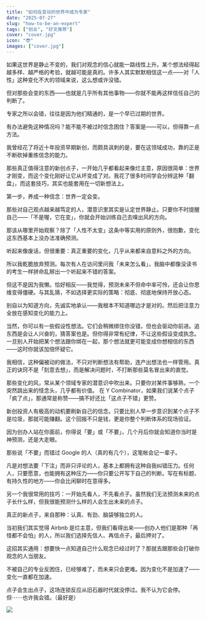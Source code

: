 ```yaml
---
title: "如何在变动的世界中成为专家"
date: "2025-07-27"
slug: "how-to-be-an-expert"
tags: ["创业", "好文推荐"]
cover: "cover.jpg"
icon: "😎"
images: ["cover.jpg"]
---
```

如果这世界是静止不变的，我们对观念的信心就能一路线性上升。某个想法经得起越多样、越严格的考验，就越可能是真的。许多人其实默默相信这一点——对「人性」这种变化不大的领域来说，这么想或许没错。



但对那些会变的东西——也就是几乎所有其他事物——你就不能再这样信任自己的判断了。



专家之所以会错，往往是因为他们精通的，是一个早已过期的世界。



有办法避免这种情况吗？能不能不被过时信念困住？答案是——可以，但得靠一点方法。



我曾经花了将近十年投资早期新创，而颇具讽刺的是，要在这领域成功，靠的正是不断砍掉重练信念的能力。



那些真正值得注意的新创点子，一开始几乎都看起来像烂主意，原因很简单：世界才刚变，而这个变化刚好让它从坏变成了对。我花了很多时间学会分辨这种「翻盘」，而这套技巧，其实也能套用在一切新想法上。



第一步，养成一种信念：世界一定会变。



那些对自己观点越来越笃定的人，潜意识里其实是认定世界静止。只要你不时提醒自己——「不是喔，它在变」，你就会开始训练自己去嗅出风的方向。



那该从哪里开始观察？除了「人性不太变」这条中等实用的原则外，很抱歉，变化这东西基本上没办法准确预测。



听起来像废话，但很重要：真正重要的变化，几乎从来都来自意料之外的方向。



所以我乾脆放弃预测。每次有人在访问里问我「未来怎么看」，我脑中都像没读书的考生一样拼命乱掰出一个听起来不错的答案。



但这不是因为我懒。恰好相反——我觉得，预测未来不但命中率可怜，还会让你思维变得僵硬。与其乱猜，不如选择更实际的策略：彻底、彻底地保持开放心态。



别自以为知道方向，先诚实地承认——我根本不知道哪边才是对的。然后把注意力全放在感知变化的能力上。



当然，你可以有一些假设性想法。它们会稍微绑住你没错，但也会驱动你前进。追东西是会让人兴奋的，猜答案也是。但你得非常有纪律，不让这些假设变成执念。
一旦别人开始把某个想法跟你绑在一起，那个想法就更可能变成你想相信的东西——这时你就该加倍怀疑它。



我相信，这种偏被动的做法，不只对判断想法有帮助，连产出想法也一样管用。真正的诀窍不是「刻意去想」，而是解决问题时，不打断那些莫名冒出来的直觉。



那些变化的风，常从某个领域专家的潜意识中吹出来。只要你对某件事够熟，一个突然跳出来的怪念头，几乎都有价值。
在 Y Combinator，如果我们说某个点子「疯了点」，那通常是称赞——搞不好还比「这点子不错」更赞。



新创投资人有极高的动机要刷新自己的信念。只要比别人早一步意识到某个点子不是垃圾，那就可能赚翻。这个回报不只是钱，更是你整个判断体系的现场验证。



因为创办人站在你面前，你得说「要」或「不要」，几个月后你就会知道你当时是神预测，还是大走眼。



那些说「不要」而错过 Google 的人（真的有几个），这笔帐会记一辈子。



凡是对想法要「下注」而非只评论的人，基本上都拥有这种自我纠错压力。任何人，只要愿意，也能拥有这种压力——你只要公开写下自己的判断。写在有标题、有持久性的地方——你会比闲聊时在意得多。



另一个我很常用的技巧：一开始先看人，不先看点子。虽然我们无法预测未来的点子长什么样，但我很能预测什么样的人会生出未来的点子。



真正的新点子，来自那种：认真、有劲、脑袋够独立的人。



当初我们其实觉得 Airbnb 是烂主意，但我们看得出来——创办人他们是那种「再怪都不会怕」的人，所以我们选择先信人、再信点子，最后押对了。



这招其实通用：想要快一点知道自己什么观念已经过时了？那就去跟那些会打破你观念的人当朋友。



不被自己的专业反困住，已经够难了，而未来只会更难。因为变化不是加速了——变化一直都在加速。



点子会生出点子，这场连锁反应从旧石器时代就没停过。我不认为它会停。
但⋯⋯也许我会错。（最好是）




![](https://prod-files-secure.s3.us-west-2.amazonaws.com/112d0858-5090-4d34-a606-b75eb8d65fd2/46476355-9cf3-4e99-9b7a-3531bc426380/1000202064.png?X-Amz-Algorithm=AWS4-HMAC-SHA256&X-Amz-Content-Sha256=UNSIGNED-PAYLOAD&X-Amz-Credential=ASIAZI2LB466VBTPZVFX%2F20251029%2Fus-west-2%2Fs3%2Faws4_request&X-Amz-Date=20251029T211231Z&X-Amz-Expires=3600&X-Amz-Security-Token=IQoJb3JpZ2luX2VjECIaCXVzLXdlc3QtMiJIMEYCIQDy%2BizvL%2BFLI%2FFnT2HGJUMZXv%2BLkwJmDjbuEaXfc%2FYBuQIhAPcI%2Fupf0p3navd69yl%2BZjHvqxtG8rZfeAfmguRWLdn4KogECNv%2F%2F%2F%2F%2F%2F%2F%2F%2F%2FwEQABoMNjM3NDIzMTgzODA1IgyThzPUY7HF3OxxXlwq3APEZySU0RdcG4AJ3%2BtKxjqkMBmtcdPLryBUdOT75q4moDJ2XjM4VPC%2B%2BVc%2F9g%2F%2FvROlFdHPKujfEfyH3RT%2Ba7IkMTBR2vWKwT0%2FCnm6nOYf8u%2FFakx2S9tuGqnDFA52rYGgLOgL5hVekhXTsjlQqelTNwKXu5E4nB7v5ogjJfZZGSuxfMoj7xbEQHQ2jwQPpSveqqajiq5rjr0oBvb4RZktLWe7IgFWKtb2XTzB8Zy4Z93Fv7LQRuf8uSAX05HfityPGAL0mNyDW%2B9mnseptOjFQgie53XkAdjVRfK4rftCzwLv09S7O7mpsRqj1%2FlPos1bpDYLl0KB0Jmn%2Fn%2FyRC3Tk1HFDfqcUZ5l6YdGAMdibj0g8b3GCIaQqawrkXBUo1Q02tbS%2F%2BjgY0fR9uH0SlGlQ%2BBNJZ2UbUgxeHiYceuXLEzSp2ur2zIM64F%2FZSM9ofLkAVB0o3qxYlIYnWHK7ZdrxPtyZFx9nrVbWwPBe1OL2qKZF0KRhNQ%2B9gJdmtwvD0DOCKPiMFpi9uRr1vS3X0rz8nORX3X6vnuesb%2Ba6G%2FfQWHgJfDLm31EaL45tTCN1%2BOg7EJdsX5XzAj6OxBeoU9yEerQ2j%2FB0Zb%2BYwJRw%2BPAt5lRYY1zwhYftMn1sTCYnInIBjqkAX3wyHc%2BybeCUn7aUeQlSXKEBabBKlzT2meGcYkOjcYxkzhZ6OcwL1mwtqNeI%2BwpeQ%2BwxaQaRcciAZ3c%2BOJhmFot%2BgxmB64pPLjjifc1jXqUCf9OVVX%2Fly337o%2Fqa3LIuN51Z9kckJWA5qNln2F8x5Q69URI33Ey9t%2FQa66lWlA2Xj293XnL%2BWQhG1hJX0UcE9doh3fPx9Dp0wyWjZ%2FF2VJFzVm4&X-Amz-Signature=8f586829dfe414e2e557b60f75054dbd585332575f6208761c47a2ea53842375&X-Amz-SignedHeaders=host&x-amz-checksum-mode=ENABLED&x-id=GetObject)


